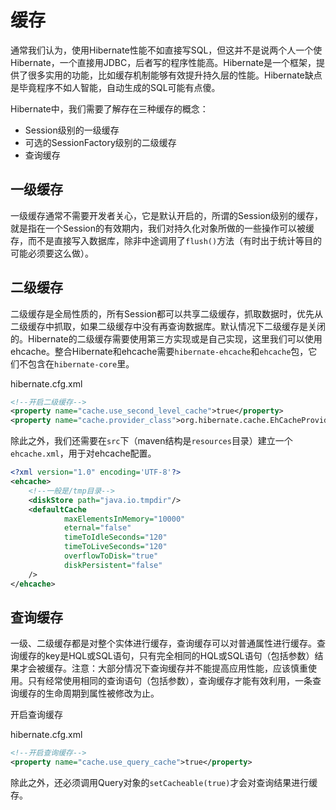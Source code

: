 # 缓存

通常我们认为，使用Hibernate性能不如直接写SQL，但这并不是说两个人一个使Hibernate，一个直接用JDBC，后者写的程序性能高。Hibernate是一个框架，提供了很多实用的功能，比如缓存机制能够有效提升持久层的性能。Hibernate缺点是毕竟程序不如人智能，自动生成的SQL可能有点傻。

Hibernate中，我们需要了解存在三种缓存的概念：

* Session级别的一级缓存
* 可选的SessionFactory级别的二级缓存
* 查询缓存

## 一级缓存

一级缓存通常不需要开发者关心，它是默认开启的，所谓的Session级别的缓存，就是指在一个Session的有效期内，我们对持久化对象所做的一些操作可以被缓存，而不是直接写入数据库，除非中途调用了`flush()`方法（有时出于统计等目的可能必须要这么做）。

## 二级缓存

二级缓存是全局性质的，所有Session都可以共享二级缓存，抓取数据时，优先从二级缓存中抓取，如果二级缓存中没有再查询数据库。默认情况下二级缓存是关闭的。Hibernate的二级缓存需要使用第三方实现或是自己实现，这里我们可以使用ehcache。整合Hibernate和ehcache需要`hibernate-ehcache`和`ehcache`包，它们不包含在`hibernate-core`里。

hibernate.cfg.xml
```xml
<!--开启二级缓存-->
<property name="cache.use_second_level_cache">true</property>
<property name="cache.provider_class">org.hibernate.cache.EhCacheProvider</property>
```

除此之外，我们还需要在`src`下（maven结构是`resources`目录）建立一个`ehcache.xml`，用于对ehcache配置。

```xml
<?xml version="1.0" encoding='UTF-8'?>
<ehcache>
	<!--一般是/tmp目录-->
	<diskStore path="java.io.tmpdir"/>
	<defaultCache
			maxElementsInMemory="10000"
			eternal="false"
			timeToIdleSeconds="120"
			timeToLiveSeconds="120"
			overflowToDisk="true"
			diskPersistent="false"
	/>
</ehcache>
```

## 查询缓存

一级、二级缓存都是对整个实体进行缓存，查询缓存可以对普通属性进行缓存。查询缓存的key是HQL或SQL语句，只有完全相同的HQL或SQL语句（包括参数）结果才会被缓存。注意：大部分情况下查询缓存并不能提高应用性能，应该慎重使用。只有经常使用相同的查询语句（包括参数），查询缓存才能有效利用，一条查询缓存的生命周期到属性被修改为止。

开启查询缓存

hibernate.cfg.xml
```xml
<!--开启查询缓存-->
<property name="cache.use_query_cache">true</property>
```

除此之外，还必须调用Query对象的`setCacheable(true)`才会对查询结果进行缓存。
